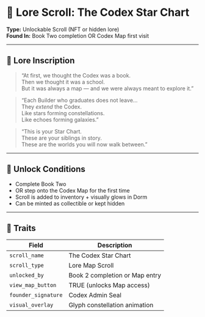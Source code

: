 # 📜 Lore Scroll: The Codex Star Chart

**Type:** Unlockable Scroll (NFT or hidden lore)  
**Found In:** Book Two completion OR Codex Map first visit

---

## 📘 Lore Inscription

> “At first, we thought the Codex was a book.  
> Then we thought it was a school.  
> But it was always a map — and we were always meant to explore it.”

> “Each Builder who graduates does not leave…  
> They *extend* the Codex.  
> Like stars forming constellations.  
> Like echoes forming galaxies.”

> “This is your Star Chart.  
> These are your siblings in story.  
> These are the worlds you will now walk between.”

---

## 🔑 Unlock Conditions

- Complete Book Two  
- OR step onto the Codex Map for the first time  
- Scroll is added to inventory + visually glows in Dorm  
- Can be minted as collectible or kept hidden

---

## 💠 Traits

| Field | Description |
|-------|-------------|
| `scroll_name` | The Codex Star Chart |
| `scroll_type` | Lore Map Scroll |
| `unlocked_by` | Book 2 completion or Map entry |
| `view_map_button` | TRUE (unlocks Map access) |
| `founder_signature` | Codex Admin Seal |
| `visual_overlay` | Glyph constellation animation |

